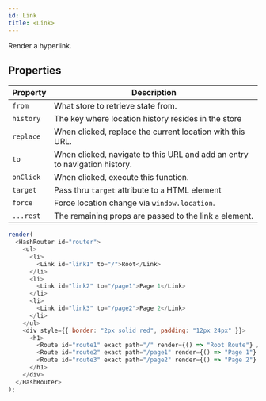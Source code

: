 ```yaml
---
id: Link
title: <Link>
---
```


Render a hyperlink.

## Properties

| Property  | Description                                                                |
| --------- | -------------------------------------------------------------------------- |
| `from`    | What store to retrieve state from.                                         |
| `history` | The key where location history resides in the store                        |
| `replace` | When clicked, replace the current location with this URL.                  |
| `to`      | When clicked, navigate to this URL and add an entry to navigation history. |
| `onClick` | When clicked, execute this function.                                       |
| `target`  | Pass thru `target` attribute to `a` HTML element                           |
| `force`   | Force location change via `window.location`.                               |
| `...rest` | The remaining props are passed to the link `a` element.                    |

```js live noInline
render(
  <HashRouter id="router">
    <ul>
      <li>
        <Link id="link1" to="/">Root</Link>
      </li>
      <li>
        <Link id="link2" to="/page1">Page 1</Link>
      </li>
      <li>
        <Link id="link3" to="/page2">Page 2</Link>
      </li>
    </ul>
    <div style={{ border: "2px solid red", padding: "12px 24px" }}>
      <h1>
        <Route id="route1" exact path="/" render={() => "Root Route"} />
        <Route id="route2" exact path="/page1" render={() => "Page 1"} />
        <Route id="route3" exact path="/page2" render={() => "Page 2"} />
      </h1>
    </div>
  </HashRouter>
);
```
